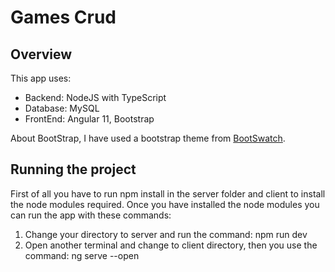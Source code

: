 # Games Crud
## Overview
This app uses:
- Backend: NodeJS with TypeScript
- Database: MySQL
- FrontEnd: Angular 11, Bootstrap

About BootStrap, I have used a bootstrap theme from [BootSwatch](https://bootswatch.com/lux/).

## Running the project
First of all you have to run npm install in the server folder and client to install the node modules required. Once you have installed the node modules you can run the app with these commands:
1. Change your directory to server and run the command: npm run dev
2. Open another terminal and change to client directory, then you use the command: ng serve --open
